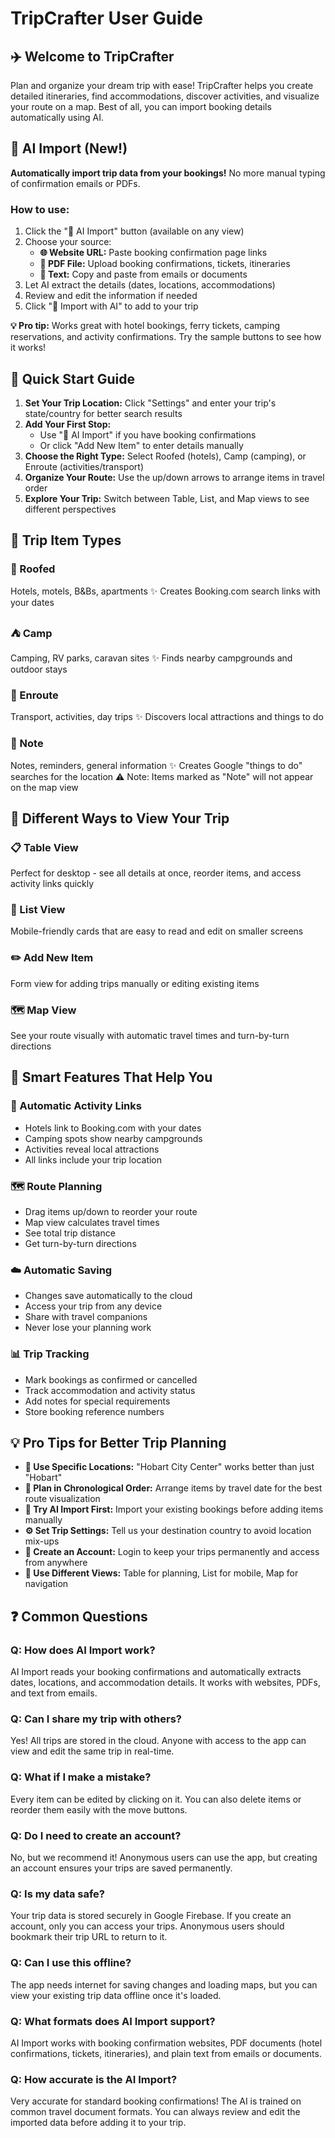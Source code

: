 # TripCrafter User Guide

## ✈️ Welcome to TripCrafter

Plan and organize your dream trip with ease! TripCrafter helps you create detailed itineraries, find accommodations, discover activities, and visualize your route on a map. Best of all, you can import booking details automatically using AI.

## 🤖 AI Import (New!)

**Automatically import trip data from your bookings!** No more manual typing of confirmation emails or PDFs.

### How to use:
1. Click the "🤖 AI Import" button (available on any view)
2. Choose your source:
   - **🌐 Website URL:** Paste booking confirmation page links
   - **📄 PDF File:** Upload booking confirmations, tickets, itineraries
   - **📝 Text:** Copy and paste from emails or documents
3. Let AI extract the details (dates, locations, accommodations)
4. Review and edit the information if needed
5. Click "🚀 Import with AI" to add to your trip

**💡 Pro tip:** Works great with hotel bookings, ferry tickets, camping reservations, and activity confirmations. Try the sample buttons to see how it works!

## 🚀 Quick Start Guide

1. **Set Your Trip Location:** Click "Settings" and enter your trip's state/country for better search results
2. **Add Your First Stop:** 
   - Use "🤖 AI Import" if you have booking confirmations
   - Or click "Add New Item" to enter details manually
3. **Choose the Right Type:** Select Roofed (hotels), Camp (camping), or Enroute (activities/transport)
4. **Organize Your Route:** Use the up/down arrows to arrange items in travel order
5. **Explore Your Trip:** Switch between Table, List, and Map views to see different perspectives

## 🏨 Trip Item Types

### 🏨 Roofed
Hotels, motels, B&Bs, apartments
✨ Creates Booking.com search links with your dates

### ⛺ Camp
Camping, RV parks, caravan sites
✨ Finds nearby campgrounds and outdoor stays

### 🚗 Enroute
Transport, activities, day trips
✨ Discovers local attractions and things to do

### 📝 Note
Notes, reminders, general information
✨ Creates Google "things to do" searches for the location
⚠️ Note: Items marked as "Note" will not appear on the map view

## 👀 Different Ways to View Your Trip

### 📋 Table View
Perfect for desktop - see all details at once, reorder items, and access activity links quickly

### 📱 List View
Mobile-friendly cards that are easy to read and edit on smaller screens

### ✏️ Add New Item
Form view for adding trips manually or editing existing items

### 🗺️ Map View
See your route visually with automatic travel times and turn-by-turn directions

## 🎯 Smart Features That Help You

### 🔗 Automatic Activity Links
- Hotels link to Booking.com with your dates
- Camping spots show nearby campgrounds
- Activities reveal local attractions
- All links include your trip location

### 🗺️ Route Planning
- Drag items up/down to reorder your route
- Map view calculates travel times
- See total trip distance
- Get turn-by-turn directions

### ☁️ Automatic Saving
- Changes save automatically to the cloud
- Access your trip from any device
- Share with travel companions
- Never lose your planning work

### 📊 Trip Tracking
- Mark bookings as confirmed or cancelled
- Track accommodation and activity status
- Add notes for special requirements
- Store booking reference numbers

## 💡 Pro Tips for Better Trip Planning

- **🎯 Use Specific Locations:** "Hobart City Center" works better than just "Hobart"
- **📅 Plan in Chronological Order:** Arrange items by travel date for the best route visualization
- **🔄 Try AI Import First:** Import your existing bookings before adding items manually
- **⚙️ Set Trip Settings:** Tell us your destination country to avoid location mix-ups
- **💾 Create an Account:** Login to keep your trips permanently and access from anywhere
- **📱 Use Different Views:** Table for planning, List for mobile, Map for navigation

## ❓ Common Questions

### Q: How does AI Import work?
AI Import reads your booking confirmations and automatically extracts dates, locations, and accommodation details. It works with websites, PDFs, and text from emails.

### Q: Can I share my trip with others?
Yes! All trips are stored in the cloud. Anyone with access to the app can view and edit the same trip in real-time.

### Q: What if I make a mistake?
Every item can be edited by clicking on it. You can also delete items or reorder them easily with the move buttons.

### Q: Do I need to create an account?
No, but we recommend it! Anonymous users can use the app, but creating an account ensures your trips are saved permanently.

### Q: Is my data safe?
Your trip data is stored securely in Google Firebase. If you create an account, only you can access your trips. Anonymous users should bookmark their trip URL to return to it.

### Q: Can I use this offline?
The app needs internet for saving changes and loading maps, but you can view your existing trip data offline once it's loaded.

### Q: What formats does AI Import support?
AI Import works with booking confirmation websites, PDF documents (hotel confirmations, tickets, itineraries), and plain text from emails or documents.

### Q: How accurate is the AI Import?
Very accurate for standard booking confirmations! The AI is trained on common travel document formats. You can always review and edit the imported data before adding it to your trip.
